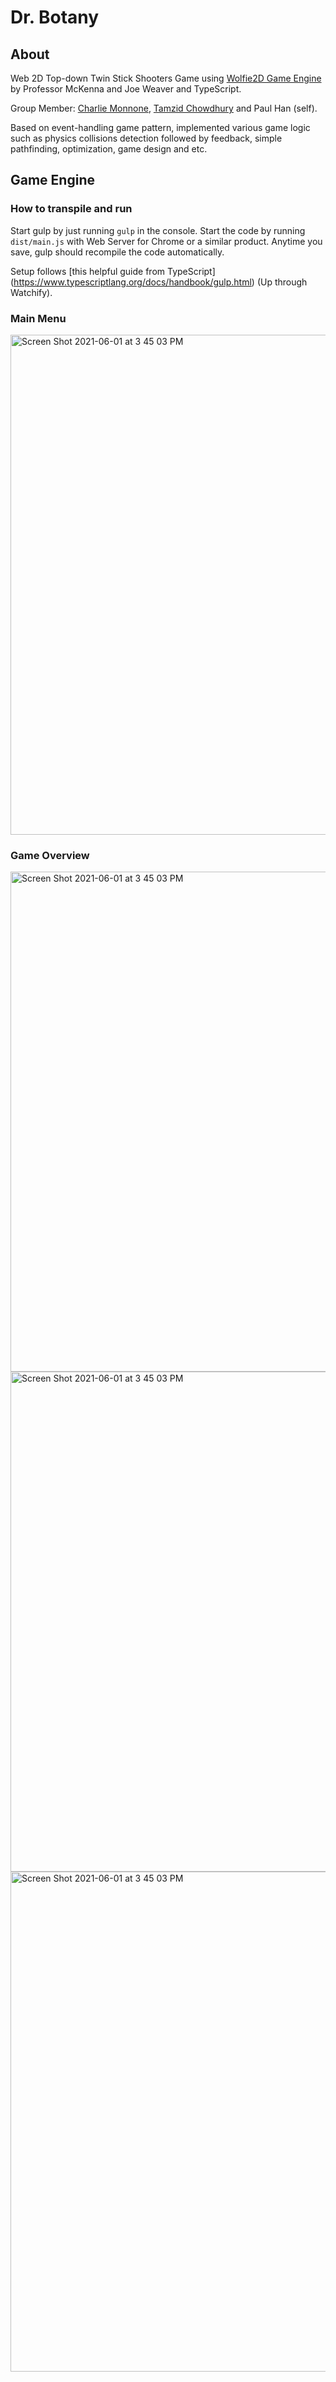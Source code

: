 # Dr. Botany

## About

Web 2D Top-down Twin Stick Shooters Game using [Wolfie2D Game Engine](https://github.com/joe-weaver/GameEngine/tree/master) by Professor McKenna and Joe Weaver and TypeScript.

Group Member: [Charlie Monnone](https://github.com/charliemonnone), [Tamzid Chowdhury]() and Paul Han (self).

Based on event-handling game pattern, implemented various game logic such as physics collisions detection followed by feedback, simple pathfinding, optimization, game design and etc.

## Game Engine

### How to transpile and run

Start gulp by just running `gulp` in the console. Start the code by running `dist/main.js` with Web Server for Chrome or a similar product. Anytime you save, gulp should recompile the code automatically.

Setup follows [this helpful guide from TypeScript] (https://www.typescriptlang.org/docs/handbook/gulp.html) (Up through Watchify).

### Main Menu
<img width="800" alt="Screen Shot 2021-06-01 at 3 45 03 PM" src="https://user-images.githubusercontent.com/75316771/121578717-f7b77580-c9f8-11eb-8697-20d7525218fe.PNG">

### Game Overview
<img width="800" alt="Screen Shot 2021-06-01 at 3 45 03 PM" src="https://user-images.githubusercontent.com/75316771/121579194-80361600-c9f9-11eb-9f53-f9c9a43a1136.PNG">

<img width="800" alt="Screen Shot 2021-06-01 at 3 45 03 PM" src="https://user-images.githubusercontent.com/75316771/121579630-e327ad00-c9f9-11eb-9f0c-eae55b7127b8.PNG">

<img width="800" alt="Screen Shot 2021-06-01 at 3 45 03 PM" src="https://user-images.githubusercontent.com/75316771/121579636-e458da00-c9f9-11eb-9698-1d9ebbd70dca.PNG">


